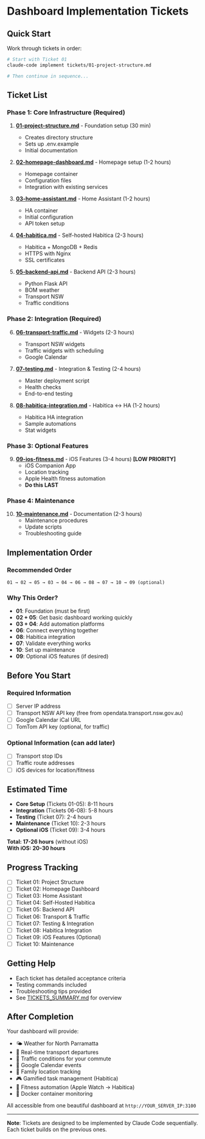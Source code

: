 # Dashboard Implementation Tickets

## Quick Start

Work through tickets in order:

```bash
# Start with Ticket 01
claude-code implement tickets/01-project-structure.md

# Then continue in sequence...
```

## Ticket List

### Phase 1: Core Infrastructure (Required)
1. **[01-project-structure.md](01-project-structure.md)** - Foundation setup (30 min)
   - Creates directory structure
   - Sets up .env.example
   - Initial documentation

2. **[02-homepage-dashboard.md](02-homepage-dashboard.md)** - Homepage setup (1-2 hours)
   - Homepage container
   - Configuration files
   - Integration with existing services

3. **[03-home-assistant.md](03-home-assistant.md)** - Home Assistant (1-2 hours)
   - HA container
   - Initial configuration
   - API token setup

4. **[04-habitica.md](04-habitica.md)** - Self-hosted Habitica (2-3 hours)
   - Habitica + MongoDB + Redis
   - HTTPS with Nginx
   - SSL certificates

5. **[05-backend-api.md](05-backend-api.md)** - Backend API (2-3 hours)
   - Python Flask API
   - BOM weather
   - Transport NSW
   - Traffic conditions

### Phase 2: Integration (Required)
6. **[06-transport-traffic.md](06-transport-traffic.md)** - Widgets (2-3 hours)
   - Transport NSW widgets
   - Traffic widgets with scheduling
   - Google Calendar

7. **[07-testing.md](07-testing.md)** - Integration & Testing (2-4 hours)
   - Master deployment script
   - Health checks
   - End-to-end testing

8. **[08-habitica-integration.md](08-habitica-integration.md)** - Habitica ↔ HA (1-2 hours)
   - Habitica HA integration
   - Sample automations
   - Stat widgets

### Phase 3: Optional Features
9. **[09-ios-fitness.md](09-ios-fitness.md)** - iOS Features (3-4 hours) **[LOW PRIORITY]**
   - iOS Companion App
   - Location tracking
   - Apple Health fitness automation
   - **Do this LAST**

### Phase 4: Maintenance
10. **[10-maintenance.md](10-maintenance.md)** - Documentation (2-3 hours)
    - Maintenance procedures
    - Update scripts
    - Troubleshooting guide

## Implementation Order

### Recommended Order
```
01 → 02 → 05 → 03 → 04 → 06 → 08 → 07 → 10 → 09 (optional)
```

### Why This Order?
- **01**: Foundation (must be first)
- **02 + 05**: Get basic dashboard working quickly
- **03 + 04**: Add automation platforms
- **06**: Connect everything together
- **08**: Habitica integration
- **07**: Validate everything works
- **10**: Set up maintenance
- **09**: Optional iOS features (if desired)

## Before You Start

### Required Information
- [ ] Server IP address
- [ ] Transport NSW API key (free from opendata.transport.nsw.gov.au)
- [ ] Google Calendar iCal URL
- [ ] TomTom API key (optional, for traffic)

### Optional Information (can add later)
- [ ] Transport stop IDs
- [ ] Traffic route addresses
- [ ] iOS devices for location/fitness

## Estimated Time

- **Core Setup** (Tickets 01-05): 8-11 hours
- **Integration** (Tickets 06-08): 5-8 hours  
- **Testing** (Ticket 07): 2-4 hours
- **Maintenance** (Ticket 10): 2-3 hours
- **Optional iOS** (Ticket 09): 3-4 hours

**Total: 17-26 hours** (without iOS)  
**With iOS: 20-30 hours**

## Progress Tracking

- [ ] Ticket 01: Project Structure
- [ ] Ticket 02: Homepage Dashboard
- [ ] Ticket 03: Home Assistant
- [ ] Ticket 04: Self-Hosted Habitica
- [ ] Ticket 05: Backend API
- [ ] Ticket 06: Transport & Traffic
- [ ] Ticket 07: Testing & Integration
- [ ] Ticket 08: Habitica Integration
- [ ] Ticket 09: iOS Features (Optional)
- [ ] Ticket 10: Maintenance

## Getting Help

- Each ticket has detailed acceptance criteria
- Testing commands included
- Troubleshooting tips provided
- See [TICKETS_SUMMARY.md](TICKETS_SUMMARY.md) for overview

## After Completion

Your dashboard will provide:
- 🌤️ Weather for North Parramatta
- 🚊 Real-time transport departures
- 🚗 Traffic conditions for your commute
- 📅 Google Calendar events
- 📍 Family location tracking
- 🎮 Gamified task management (Habitica)
- 💪 Fitness automation (Apple Watch → Habitica)
- 🐳 Docker container monitoring

All accessible from one beautiful dashboard at `http://YOUR_SERVER_IP:3100`

---

**Note**: Tickets are designed to be implemented by Claude Code sequentially. Each ticket builds on the previous ones.